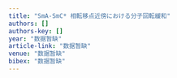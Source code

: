 ```yaml
---
title: "SmA-SmC* 相転移点近傍における分子回転緩和"
authors: []
authors-key: []
year: "数据暂缺"
article-link: "数据暂缺"
venue: "数据暂缺"
bibex: "数据暂缺"
---
```

